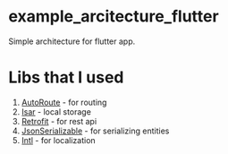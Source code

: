 # example_arcitecture_flutter

Simple architecture for flutter app.

# Libs that I used
1. [AutoRoute](https://pub.dev/packages/auto_route) - for routing
2. [Isar](https://pub.dev/packages/isar) - local storage
3. [Retrofit](https://pub.dev/packages/retrofit) - for rest api
4. [JsonSerializable](https://pub.dev/packages/json_serializable) - for serializing entities
5. [Intl](https://pub.dev/packages/intl) - for localization
